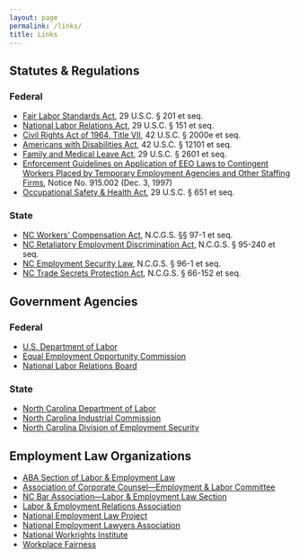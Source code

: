 ```yaml
---
layout: page
permalink: /links/
title: Links
---
```


## Statutes & Regulations 

### Federal 

- [Fair Labor Standards Act](https://www.law.cornell.edu/uscode/text/29/chapter-8), 29 U.S.C. § 201 et seq.
- [National Labor Relations Act](https://www.nlrb.gov/how-we-work/national-labor-relations-act), 29 U.S.C. § 151 et seq.
- [Civil Rights Act of 1964, Title VII](https://www.eeoc.gov/laws/statutes/titlevii.cfm), 42 U.S.C. § 2000e et seq.
- [Americans with Disabilities Act](https://www.ada.gov/pubs/adastatute08.htm), 42 U.S.C. § 12101 et seq.
- [Family and Medical Leave Act](https://www.dol.gov/whd/regs/statutes/fmla.htm), 29 U.S.C. § 2601 et seq.
- [Enforcement Guidelines on Application of EEO Laws to Contingent Workers Placed by Temporary Employment Agencies and Other Staffing Firms](materials/Employment_Relation/EEOC_EnforcementGuideline.pdf), Notice No. 915.002 (Dec. 3, 1997)
- [Occupational Safety & Health Act](https://www.law.cornell.edu/uscode/text/29/chapter-15), 29 U.S.C. § 651 et seq.

### State  

- [NC Workers' Compensation Act](http://www.ncga.state.nc.us/EnactedLegislation/Statutes/HTML/ByArticle/Chapter_97/Article_1.html), N.C.G.S. §§ 97-1 et seq.
- [NC Retaliatory Employment Discrimination Act](https://www.ncleg.net/EnactedLegislation/Statutes/HTML/ByArticle/Chapter_95/Article_21.html), N.C.G.S. § 95-240 et seq.
- [NC Employment Security Law](https://www.ncleg.net/EnactedLegislation/Statutes/HTML/ByChapter/Chapter_96.html), N.C.G.S. § 96-1 et seq.
- [NC Trade Secrets Protection Act](http://www.ncga.state.nc.us/EnactedLegislation/Statutes/HTML/ByArticle/Chapter_66/Article_24.html), N.C.G.S. § 66-152 et seq.

## Government Agencies 

### Federal 

- [U.S. Department of Labor](https://www.dol.gov/)
- [Equal Employment Opportunity Commission](https://www.eeoc.gov/)
- [National Labor Relations Board](https://www.nlrb.gov/)

### State  

- [North Carolina Department of Labor](http://www.nclabor.com/)
- [North Carolina Industrial Commission](http://www.ic.nc.gov/)
- [North Carolina Division of Employment Security](https://des.nc.gov/des)

## Employment Law Organizations 

- [ABA Section of Labor & Employment Law](https://www.americanbar.org/groups/labor_law.html)
- [Association of Corporate Counsel—Employment & Labor Committee](https://www.acc.com/committees/ellc/)
- [NC Bar Association—Labor & Employment Law Section](https://www.ncbar.org/members/sections/labor-employment-law/)
- [Labor & Employment Relations Association](http://www.leraweb.org/)
- [National Employment Law Project](http://www.nelp.org/)
- [National Employment Lawyers Association](https://www.nela.org/)
- [National Workrights Institute](http://workrights.us/)
- [Workplace Fairness](https://www.workplacefairness.org/)

